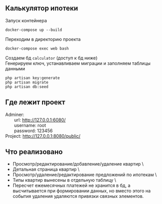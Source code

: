 ## Калькулятор ипотеки
Запуск контейнера
````
docker-compose up --build 
````
Переходим в директорию проекта
````
docker-compose exec web bash 
````
Создаем бд `calculator` (доступ к бд ниже)\
Генерируем ключ, устанавливаем миграции и заполняем таблицы данными
````
php artisan key:generate
php artisan migrate
php artisan db:seed
````

## Где лежит проект

Adminer: \
&ensp;&ensp;&ensp;&ensp;url: http://127.0.0.1:6080/ \
&ensp;&ensp;&ensp;&ensp;username: root \
&ensp;&ensp;&ensp;&ensp;password: 123456 \
Project: http://127.0.0.1:8080/public/

## Что реализовано
- Просмотр/редактирование/добавление/удаление квартир \
- Детальная страница квартир \
- Просмотр/удаление/редактирование предложений по ипотекам \
- Типы квартир вынесены в отдельную таблицу \
- Пересчет ежемесячных платежей не хранится в бд, а высчитывается при формировании данных, но вместо этого на события удаления удаляются привязки связных элементов.
